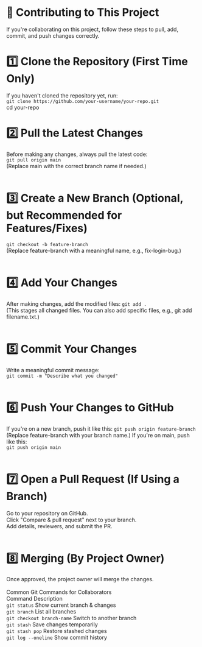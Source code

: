 # 🚀 Contributing to This Project
If you're collaborating on this project, follow these steps to pull, add, commit, and push changes correctly.

# 1️⃣ Clone the Repository (First Time Only)
If you haven't cloned the repository yet, run:
<br>
`git clone https://github.com/your-username/your-repo.git`
<br>
cd your-repo
<br>
# 2️⃣ Pull the Latest Changes
Before making any changes, always pull the latest code:
<br>
`git pull origin main`
<br>
(Replace main with the correct branch name if needed.)
<br>
<br>
# 3️⃣ Create a New Branch (Optional, but Recommended for Features/Fixes)
`git checkout -b feature-branch`
<br>
(Replace feature-branch with a meaningful name, e.g., fix-login-bug.)
<br><br>
# 4️⃣ Add Your Changes
After making changes, add the modified files:
`git add .`
<br>
(This stages all changed files. You can also add specific files, e.g., git add filename.txt.)
<br><br>
# 5️⃣ Commit Your Changes
Write a meaningful commit message:
<br>
`git commit -m "Describe what you changed"`
<br><br>
# 6️⃣ Push Your Changes to GitHub
If you're on a new branch, push it like this:
`git push origin feature-branch`
<br>
(Replace feature-branch with your branch name.)
If you're on main, push like this:
<br>
`git push origin main`
<br><br>
# 7️⃣ Open a Pull Request (If Using a Branch)
Go to your repository on GitHub.
<br>
Click "Compare & pull request" next to your branch.
<br>
Add details, reviewers, and submit the PR.
<br><br>
# 8️⃣ Merging (By Project Owner)
Once approved, the project owner will merge the changes.  
<br>
Common Git Commands for Collaborators  
Command	Description  
`git status`	Show current branch & changes  
`git branch`	List all branches  
`git checkout branch-name`	Switch to another branch  
`git stash`	Save changes temporarily  
`git stash pop`	Restore stashed changes  
`git log --oneline`	Show commit history  
